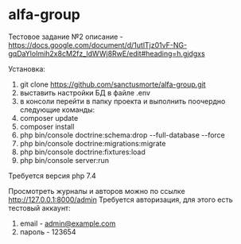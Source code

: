 # alfa-group
Тестовое задание №2
описание - https://docs.google.com/document/d/1utlTjz01vF-NG-gqDaYloImih2x8cM2fz_ldWWj8RwE/edit#heading=h.gjdgxs

Установка:
1. git clone https://github.com/sanctusmorte/alfa-group.git
2. выставить настройки БД в файле .env
3. в консоли перейти в папку проекта и выполнить поочердно следующие команды:
4. composer update
5. composer install
6. php bin/console doctrine:schema:drop --full-database --force
7. php bin/console doctrine:migrations:migrate
8. php bin/console doctrine:fixtures:load
9. php bin/console server:run

Требуется версия php 7.4

Просмотреть журналы и авторов можно по ссылке http://127.0.0.1:8000/admin
Требуется авторизация, для этого есть тестовый аккаунт:
1. email - admin@example.com
2. пароль - 123654
